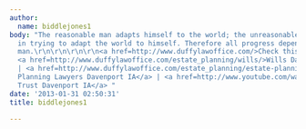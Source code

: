 ```yaml
---
author:
  name: biddlejones1
body: "The reasonable man adapts himself to the world; the unreasonable one persists
  in trying to adapt the world to himself. Therefore all progress depends on the unreasonable
  man.\r\n\r\n\r\n\r\n<a href=http://www.duffylawoffice.com/>Check this out</a> |
  <a href=http://www.duffylawoffice.com/estate_planning/wills/>Wills Davenport IA</a>
  | <a href=http://www.duffylawoffice.com/estate_planning/estate-planning/>Estate
  Planning Lawyers Davenport IA</a> | <a href=http://www.youtube.com/watch?v=tkWIJHJHMiY>Living
  Trust Davenport IA</a> "
date: '2013-01-31 02:50:31'
title: biddlejones1

---
```

